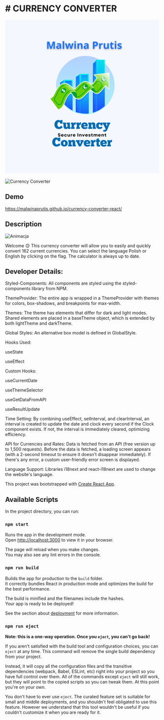 # # CURRENCY CONVERTER

![Currency Calculator](./public/opengraph.png)

![Currency Converter](src/images/currency-converter.gif)

## Demo

https://malwinaprutis.github.io/currency-converter-react/

## Description

![Animacja](./images/Currency%20Converter%20Animation.gif)

Welcome 😊 This currency converter will allow you to easily and quickly convert 162 current currencies. You can select the language Polish or English by clicking on the flag.
The calculator is always up to date.

## Developer Details:

Styled-Components: All components are styled using the styled-components library from NPM.

ThemeProvider: The entire app is wrapped in a ThemeProvider with themes for colors, box-shadows, and breakpoints for max-width.

Themes: The theme has elements that differ for dark and light modes. Shared elements are placed in a baseTheme object, which is extended by both lightTheme and darkTheme.

Global Styles: An alternative box model is defined in GlobalStyle.

Hooks Used:

useState

useEffect

Custom Hooks:

useCurrentDate

useThemeSelector

useGetDataFromAPI

useResultUpdate

Time Setting: By combining useEffect, setInterval, and clearInterval, an interval is created to update the date and clock every second if the Clock component exists. If not, the interval is immediately cleared, optimizing efficiency.

API for Currencies and Rates: Data is fetched from an API (free version up to 1,500 requests). Before the data is fetched, a loading screen appears (with a 2-second timeout to ensure it doesn't disappear immediately). If there's any error, a custom user-friendly error screen is displayed.

Language Support: Libraries i18next and react-i18next are used to change the website's language.


This project was bootstrapped with [Create React App](https://github.com/facebook/create-react-app).

## Available Scripts

In the project directory, you can run:

### `npm start`

Runs the app in the development mode.\
Open [http://localhost:3000](http://localhost:3000) to view it in your browser.

The page will reload when you make changes.\
You may also see any lint errors in the console.


### `npm run build`

Builds the app for production to the `build` folder.\
It correctly bundles React in production mode and optimizes the build for the best performance.

The build is minified and the filenames include the hashes.\
Your app is ready to be deployed!

See the section about [deployment](https://facebook.github.io/create-react-app/docs/deployment) for more information.

### `npm run eject`

**Note: this is a one-way operation. Once you `eject`, you can't go back!**

If you aren't satisfied with the build tool and configuration choices, you can `eject` at any time. This command will remove the single build dependency from your project.

Instead, it will copy all the configuration files and the transitive dependencies (webpack, Babel, ESLint, etc) right into your project so you have full control over them. All of the commands except `eject` will still work, but they will point to the copied scripts so you can tweak them. At this point you're on your own.

You don't have to ever use `eject`. The curated feature set is suitable for small and middle deployments, and you shouldn't feel obligated to use this feature. However we understand that this tool wouldn't be useful if you couldn't customize it when you are ready for it.
